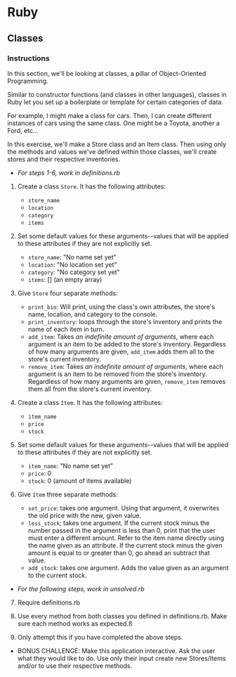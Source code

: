 # Ruby

## Classes

### Instructions

In this section, we'll be looking at classes, a pillar of Object-Oriented Programming. 

Similar to constructor functions (and classes in other languages), classes in Ruby let you set up a boilerplate or template for certain categories of data.

For example, I might make a class for cars. Then, I can create different instances of cars using the same class. One might be a Toyota, another a Ford, etc...

In this exercise, we'll make a Store class and an Item class. Then using only the methods and values we've defined within those classes, we'll create stores and their respective inventories. 

* _For steps 1-6, work in definitions.rb_

1. Create a class `Store`. It has the following attributes:
    - `store_name` 
    - `location`
    - `category`
    - `items` 

2. Set some default values for these arguments--values that will be applied to these attributes if they are not explicitly set.
    - `store_name`: "No name set yet"
    - `location`: "No location set yet"
    - `category`: "No category set yet"
    - `items`: [] (an empty array)

3. Give `Store` four separate methods:
    - `print_bio`: Will print, using the class's own attributes, the store's name, location, and category to the console.
    - `print_inventory`: loops through the store's inventory and prints the name of each item in turn.
    - `add_item`: Takes _an indefinite amount of arguments_, where each argument is an item to be added to the store's inventory. Regardless of how many arguments are given, `add_item` adds them all to the store's current inventory.
    - `remove_item`: Takes _an indefinite amount of arguments_, where each argument is an item to be removed from the store's inventory. Regardless of how many arguments are given, `remove_item` removes them all from the store's current inventory.

4. Create a class `Item`. It has the following attributes:
    - `item_name`
    - `price`
    - `stock`

5. Set some default values for these arguments--values that will be applied to these attributes if they are not explicitly set.
    - `item_name`: "No name set yet"
    - `price`: 0
    - `stock`: 0 (amount of items available)

6. Give `Item` three separate methods:
    - `set_price`: takes one argument. Using that argument, it overwrites the old price with the new, given value. 
    - `less_stock`; takes one argument. If the current stock minus the number passed in the argument is less than 0, print that the user must enter a different amount. Refer to the item name directly using the name given as an attribute. If the current stock minus the given amount is equal to or greater than 0, go ahead an subtract that value. 
    - `add_stock`: takes one argument. Adds the value given as an argument to the current stock. 

* _For the following steps, work in unsolved.rb_

7. Require definitions.rb

8. Use every method from both classes you defined in definitions.rb. Make sure each method works as expected.ß

9. Only attempt this if you have completed the above steps. 

* BONUS CHALLENGE: Make this application interactive. Ask the user what they would like to do. Use only their input create new Stores/Items and/or to use their respective methods.
